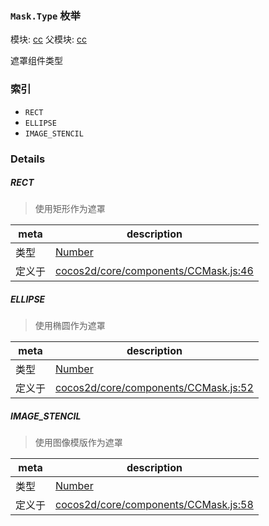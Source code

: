 ### `Mask.Type` 枚举



模块: [cc](../modules/cc.md)
父模块: [cc](../modules/cc.md)


遮罩组件类型


### 索引
  - `RECT`
  - `ELLIPSE`
  - `IMAGE_STENCIL`

### Details


##### RECT

> 使用矩形作为遮罩

| meta | description |
|------|-------------|
| 类型 | <a href="https://developer.mozilla.org/en/JavaScript/Reference/Global_Objects/Number" class="crosslink external" target="_blank">Number</a> |
| 定义于 | [cocos2d/core/components/CCMask.js:46](https://github.com/cocos-creator/engine/blob/44d068bea8120146521ec334827cb5b67a7d9b8f/cocos2d/core/components/CCMask.js#L46) |



##### ELLIPSE

> 使用椭圆作为遮罩

| meta | description |
|------|-------------|
| 类型 | <a href="https://developer.mozilla.org/en/JavaScript/Reference/Global_Objects/Number" class="crosslink external" target="_blank">Number</a> |
| 定义于 | [cocos2d/core/components/CCMask.js:52](https://github.com/cocos-creator/engine/blob/44d068bea8120146521ec334827cb5b67a7d9b8f/cocos2d/core/components/CCMask.js#L52) |



##### IMAGE_STENCIL

> 使用图像模版作为遮罩

| meta | description |
|------|-------------|
| 类型 | <a href="https://developer.mozilla.org/en/JavaScript/Reference/Global_Objects/Number" class="crosslink external" target="_blank">Number</a> |
| 定义于 | [cocos2d/core/components/CCMask.js:58](https://github.com/cocos-creator/engine/blob/44d068bea8120146521ec334827cb5b67a7d9b8f/cocos2d/core/components/CCMask.js#L58) |


